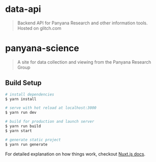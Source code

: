 # data-api
> Backend API for Panyana Research and other information tools. Hosted on glitch.com

# panyana-science

> A site for data collection and viewing from the Panyana Research Group

## Build Setup

``` bash
# install dependencies
$ yarn install

# serve with hot reload at localhost:3000
$ yarn run dev

# build for production and launch server
$ yarn run build
$ yarn start

# generate static project
$ yarn run generate
```

For detailed explanation on how things work, checkout [Nuxt.js docs](https://nuxtjs.org).

